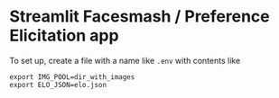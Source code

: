 # Streamlit Facesmash / Preference Elicitation app

To set up, create a file with a name like `.env` with contents like

```
export IMG_POOL=dir_with_images
export ELO_JSON=elo.json
```

